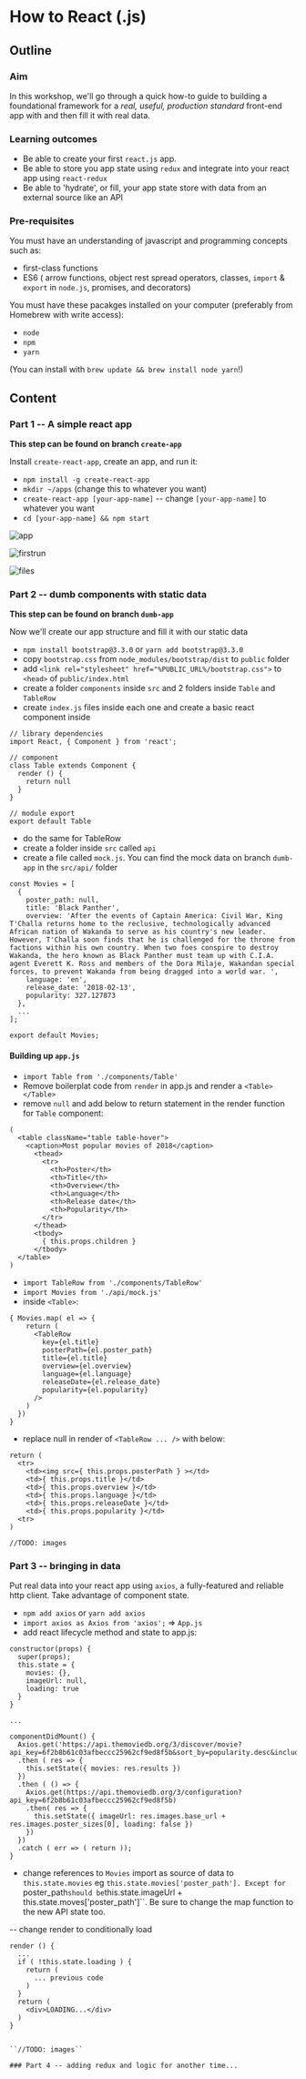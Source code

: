 # How to React (.js)

## Outline 

### Aim
In this workshop, we'll go through a quick how-to guide to building a foundational framework for a _real, useful, production standard_ front-end app with and then fill it with real data.


### Learning outcomes
- Be able to create your first ``react.js`` app.
- Be able to store you app state using ``redux`` and integrate into your react app using ``react-redux``
- Be able to 'hydrate', or fill, your app state store with data from an external source like an API

### Pre-requisites
You must have an understanding of javascript and programming concepts such as:
- first-class functions
- ES6 ( arrow functions, object rest spread operators, classes, ``import`` & ``export`` in ``node.js``, promises, and decorators)

You must have these pacakges installed on your computer (preferably from Homebrew with write access):

- ``node``
- ``npm``
- ``yarn`` 

(You can install with ``brew update && brew install node yarn``!)

## Content

### Part 1 -- A simple react app

__This step can be found on branch ``create-app``__

Install ``create-react-app``, create an app, and run it:

- ``npm install -g create-react-app``
- ``mkdir ~/apps`` (change this to whatever you want)
- ``create-react-app [your-app-name]`` -- change ``[your-app-name]`` to whatever you want
- ``cd [your-app-name] && npm start``

![app](assets/images/app.png)

![firstrun](assets/images/first_run.png)

![files](assets/images/files.png)




### Part 2 -- dumb components with static data

__This step can be found on branch ``dumb-app``__

Now we'll create our app structure and fill it with our static data

- ``npm install bootstrap@3.3.0`` or ``yarn add bootstrap@3.3.0``
- copy ``bootstrap.css`` from ``node_modules/bootstrap/dist`` to ``public`` folder
- add ``<link rel="stylesheet" href="%PUBLIC_URL%/bootstrap.css">`` to ``<head>`` of ``public/index.html``
- create a folder ``components`` inside ``src`` and 2 folders inside ``Table`` and ``TableRow``
- create ``index.js`` files inside each one and create a basic react component inside

```
// library dependencies
import React, { Component } from 'react';

// component
class Table extends Component {
  render () {
    return null
  }
}

// module export
export default Table

```

- do the same for TableRow
- create a folder inside ``src`` called ``api``
- create a file called ``mock.js``. You can find the mock data on branch ``dumb-app`` in the ``src/api/`` folder

```
const Movies = [
  {
    poster_path: null,
    title: 'Black Panther',
    overview: 'After the events of Captain America: Civil War, King T'Challa returns home to the reclusive, technologically advanced African nation of Wakanda to serve as his country's new leader. However, T'Challa soon finds that he is challenged for the throne from factions within his own country. When two foes conspire to destroy Wakanda, the hero known as Black Panther must team up with C.I.A. agent Everett K. Ross and members of the Dora Milaje, Wakandan special forces, to prevent Wakanda from being dragged into a world war. ',
    language: 'en',
    release_date: '2018-02-13',
    popularity: 327.127873
  },
  ...
];

export default Movies;
```

#### Building up ``app.js``

- ``import Table from './components/Table'`` 
- Remove boilerplat code from ``render`` in app.js and render a ``<Table></Table>``
- remove ``null`` and add below to return statement in the render function for ``Table`` component:

```
(
  <table className="table table-hover">
    <caption>Most popular movies of 2018</caption>
      <thead>
        <tr>
          <th>Poster</th>
          <th>Title</th>
          <th>Overview</th>
          <th>Language</th>
          <th>Release date</th>
          <th>Popularity</th>
        </tr>
      </thead>
      <tbody>
        { this.props.children }
      </tbody>
  </table>
)
```

- ``import TableRow from './components/TableRow'``
- ``import Movies from './api/mock.js'``
- inside ``<Table>``:

```
{ Movies.map( el => { 
    return (
      <TableRow 
        key={el.title} 
        posterPath={el.poster_path}
        title={el.title}
        overview={el.overview}
        language={el.language}
        releaseDate={el.release_date}
        popularity={el.popularity}
      />
    )
  }) 
}
```

- replace null in render of ``<TableRow ... />`` with below:

```
return (
  <tr>
    <td><img src={ this.props.posterPath } ></td>
    <td>{ this.props.title }</td>
    <td>{ this.props.overview }</td>
    <td>{ this.props.language }</td>
    <td>{ this.props.releaseDate }</td>
    <td>{ this.props.popularity }</td>
  <tr>
)
```

``//TODO: images``


### Part 3 -- bringing in data

Put real data into your react app using ``axios``, a fully-featured and reliable http client. Take advantage of component state.

- ``npm add axios`` or ``yarn add axios`` 
- ``import axios as Axios from 'axios';`` => ``App.js``
- add react lifecycle method and state to app.js:

```
constructor(props) {
  super(props);
  this.state = {
    movies: {},
    imageUrl: null,
    loading: true
  }
}

...

componentDidMount() {
  Axios.get('https://api.themoviedb.org/3/discover/movie?api_key=6f2b8b61c03afbeccc25962cf9ed8f5b&sort_by=popularity.desc&include_adult=false&include_video=false&page=1&year=2018')
  .then ( res => {
    this.setState({ movies: res.results })
  })
  .then ( () => {
    Axios.get(https://api.themoviedb.org/3/configuration?api_key=6f2b8b61c03afbeccc25962cf9ed8f5b)
    .then( res => {
      this.setState({ imageUrl: res.images.base_url + res.images.poster_sizes[0], loading: false })
    })
  })
  .catch ( err => ( return ));
}
```

- change references to ``Movies`` import as source of data to ``this.state.movies`` eg ``this.state.movies['poster_path']. Except for ``poster_path`` should be ``this.state.imageUrl + this.state.moves['poster_path']``. Be sure to change the map function to the new API state too.

-- change render to conditionally load

``` 
render () {
  ...
  if ( !this.state.loading ) {
    return (
      ... previous code
    )
  }
  return (
    <div>LOADING...</div>
  )
}


``//TODO: images``

### Part 4 -- adding redux and logic for another time...












